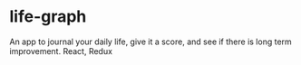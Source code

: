 # life-graph
An app to journal your daily life, give it a score, and see if there is long term improvement. React, Redux
